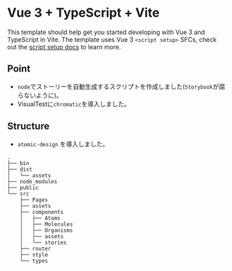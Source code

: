 # Vue 3 + TypeScript + Vite

This template should help get you started developing with Vue 3 and TypeScript in Vite. The template uses Vue 3 `<script setup>` SFCs, check out the [script setup docs](https://v3.vuejs.org/api/sfc-script-setup.html#sfc-script-setup) to learn more.

## Point
- `node`でストーリーを自動生成するスクリプトを作成しました(`Storybook`が腐らないように)。
- VisualTestに`chromatic`を導入しました。

## Structure
- `atomic-design` を導入しました。 

```
.
├── bin
├── dist
│   └── assets
├── node_modules
├── public
└── src
    ├── Pages
    ├── assets
    ├── components
    │   ├── Atoms
    │   ├── Molecules
    │   ├── Organisms
    │   ├── assets
    │   └── stories
    ├── router
    ├── style
    └── types
```
